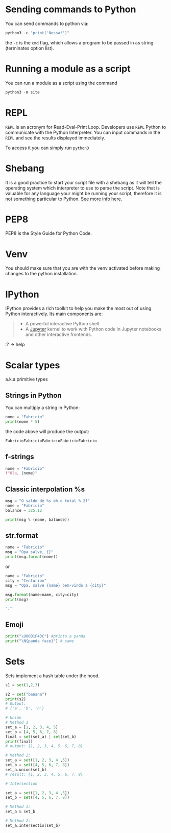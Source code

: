 # Sending commands to Python

You can send commands to python via:

```python
python3 -c "print('Nossa!')"
```

the `-c` is the `cmd` flag, which allows a program to be passed in as string (terminates option list).

# Running a module as a script

You can run a module as a script using the command

```python
python3 -m site
```

# REPL

`REPL` is an acronym for Read-Eval-Print Loop. Developers use `REPL` Python to communicate with the Python Interpreter. You can input commands in the `REPL` and see the results displayed immediately.

To access it you can simply run `python3`

# Shebang

It is a good practice to start your script file with a shebang as it will tell the operating system which interpreter to use to parse the script. Note that is valuable for any language your might be running your script, therefore it is not something particular to Python. [See more info here.](https://dev.to/meleu/what-the-shebang-really-does-and-why-it-s-so-important-in-your-shell-scripts-2755)

# PEP8

PEP8 is the Style Guide for Python Code.

# Venv

You should make sure that you are with the venv activated before making changes to the python installation.

# IPython

IPython provides a rich toolkit to help you make the most out of using Python interactively. Its main components are:

> - A powerful interactive Python shell
> - A [Jupyter](https://jupyter.org/) kernel to work with Python code in Jupyter notebooks and other interactive frontends.

:? -> help

# Scalar types

a.k.a primitive types

## Strings in Python

You can multiply a string in Python:

```python
nome = "Fabricio"
print(nome * 5)
```

the code above will produce the output:

```python
FabricioFabricioFabricioFabricioFabricio
```

## f-strings

```python
nome = "Fabricio"
f"Ola, {nome}"
```

## Classic interpolation %s

```python
msg = "O saldo de %s eh o total %.2f"
nome = "Fabricio"
balance = 325.12

print(msg % (nome, balance))
```

## str.format

```python
nome = "Fabricio"
msg = "Opa salve, {}"
print(msg.format(nome))
```

or

```python
name = "Fabricio"
city = "Centurion"
msg = "Opa, salve {name} bem-vindo a {city}"

msg.format(name=name, city=city)
print(msg)

":"
```

## Emoji

```python
print("\U0001F43C") #prints a panda
print("\N{panda face}") # same
```

# Sets

Sets implement a hash table under the hood.

```python
s1 = set(1,2,3)

s2 = set("banana")
print(s2)
# Output:
# {'a', 'b', 'n'}

# Union
# Method 1
set_a = [1, 2, 3, 4, 5]
set_b = [4, 5, 6, 7, 8]
final = set(set_a) | set(set_b)
print(final)
# output: {1, 2, 3, 4, 5, 6, 7, 8}

# Method 2:
set_a = set([1, 2, 3, 4 ,5])
set_b = set([4, 5, 6, 7, 8])
set_a.union(set_b)
# result: {1, 2, 3, 4, 5, 6, 7, 8}

# Intersection

set_a = set([1, 2, 3, 4 ,5])
set_b = set([4, 5, 6, 7, 8])

# Method 1:
set_a & set_b

# Method 2:
set_a.intersectio(set_b)
```
